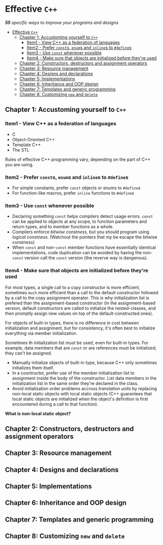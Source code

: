 # Effective `C++`

***55** specific ways to improve your programs and designs*

- [Effective `C++`](#effective-c)
  - [Chapter 1: Accustoming yourself to `C++`](#chapter-1-accustoming-yourself-to-c)
    - [Item1 - View C++ as a federation of languages](#item1---view-c-as-a-federation-of-languages)
    - [Item2 - Prefer `const`s, `enum`s and `inline`s to `#define`s](#item2---prefer-consts-enums-and-inlines-to-defines)
    - [Item3 - Use `const` whenever possible](#item3---use-const-whenever-possible)
    - [Item4 - Make sure that objects are initialized before they're used](#item4---make-sure-that-objects-are-initialized-before-theyre-used)
  - [Chapter 2: Constructors, destructors and assignment operators](#chapter-2-constructors-destructors-and-assignment-operators)
  - [Chapter 3: Resource management](#chapter-3-resource-management)
  - [Chapter 4: Designs and declarations](#chapter-4-designs-and-declarations)
  - [Chapter 5: Implementations](#chapter-5-implementations)
  - [Chapter 6: Inheritance and OOP design](#chapter-6-inheritance-and-oop-design)
  - [Chapter 7: Templates and generic programming](#chapter-7-templates-and-generic-programming)
  - [Chapter 8: Customizing `new` and `delete`](#chapter-8-customizing-new-and-delete)

## Chapter 1: Accustoming yourself to `C++`

### Item1 - View C++ as a federation of languages

- C
- Object-Oriented C++
- Template C++
- The STL

Rules of effective C++ programming vary, depending on the part of C++ you are using.

### Item2 - Prefer `const`s, `enum`s and `inline`s to `#define`s

- For simple constants, prefer `const` objects or enums to `#define`s
- For function-like macros, prefer `inline` functions to `#define`s

### Item3 - Use `const` whenever possible

- Declaring something `const` helps compilers detect usage errors. `const` can be applied to objects at any scope, to function parameters and return types, and to member functions as a whole.
- Compilers enforce *bitwise constness*, but you should program using *logical constness*. (Watchout the pointers that my be escape the bitwise constness)
- When `const` and non-`const` member functions have essentially identical implementations, code duplication can be avoided by having the non-`const` version call the `const` version (the reverve way is dangerous).

### Item4 - Make sure that objects are initialized before they're used

For most types, a single call to a copy constructor is more efficient, sometimes `much` more efficient than a call to the default constructor followed by a call to the copy assignment operator. This is why initialization list is prefered than the assignment-based constructor (in the assignment-based version, default constructors are called to initialize the nested-classes, and then promptly assign new values on top of the default-constructed ones).

For objects of built-in types, there is no difference in cost between initialization and assignment, but for consistency, it's often best to initialize everything via member initialization.

Sometimes th initialization list *must* be used, even for built-in types. For example, data members that are `const` or are references must be initialized; they can't be assigned.

- Manually initialize objects of built-in type, because C++ only sometimes initializes them itself.
- In a cosntructor, prefer use of the member initialization list to assignment inside the body of the constructor. List data members in the initialization list in the same order they're declared in the class.
- Avoid initialization order problems accross *translation units* by replacing non-local static objects with local static objects (C++ guarantees that local static objects are initialized when the object's definition is first encountered during a call to that function).

**What is non-local static object?**



## Chapter 2: Constructors, destructors and assignment operators

## Chapter 3: Resource management

## Chapter 4: Designs and declarations

## Chapter 5: Implementations

## Chapter 6: Inheritance and OOP design

## Chapter 7: Templates and generic programming

## Chapter 8: Customizing `new` and `delete`
 